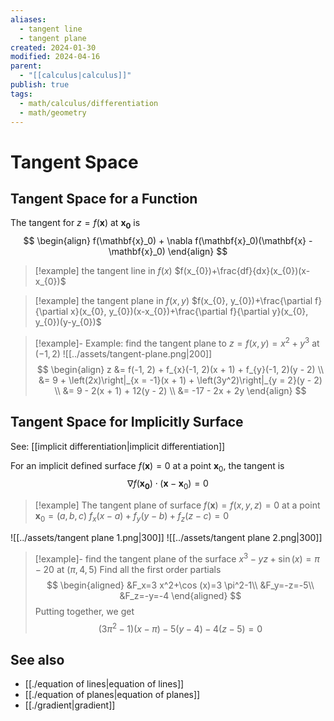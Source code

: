 ```yaml
---
aliases:
  - tangent line
  - tangent plane
created: 2024-01-30
modified: 2024-04-16
parent:
  - "[[calculus|calculus]]"
publish: true
tags:
  - math/calculus/differentiation
  - math/geometry
---
```


# Tangent Space

## Tangent Space for a Function
The tangent for $z = f(\mathbf{x})$ at $\mathbf{x_0}$ is
$$
\begin{align}
f(\mathbf{x}_0) + \nabla f(\mathbf{x}_0)(\mathbf{x} - \mathbf{x}_0)
\end{align}
$$
> [!example] the tangent line in $f(x)$ 
> $f(x_{0})+\frac{df}{dx}(x_{0})(x-x_{0})$

> [!example] the tangent plane in $f(x, y)$ 
> $f(x_{0}, y_{0})+\frac{\partial f}{\partial x}(x_{0}, y_{0})(x-x_{0})+\frac{\partial f}{\partial y}(x_{0}, y_{0})(y-y_{0})$

> [!example]- Example: find the tangent plane to $z = f(x, y) = x^2 + y^3$ at $(-1, 2)$
> ![[../assets/tangent-plane.png|200]]
> $$
  \begin{align}
z &= f(-1, 2) + f_{x}(-1, 2)(x + 1) + f_{y}(-1, 2)(y - 2) \\
&= 9 + \left(2x)\right|_{x = -1}(x + 1) + \left(3y^2)\right|_{y = 2}(y - 2) \\
&= 9 - 2(x + 1) + 12(y - 2) \\
&= -17 - 2x + 2y
  \end{align}
> $$

## Tangent Space for Implicitly Surface
See: [[implicit differentiation|implicit differentiation]]

For an implicit defined surface  $f(\mathbf{x}) = 0$ at a point $\mathbf{x}_0$, the tangent is
$$
{\nabla f}(\mathbf{x_0}) \cdot (\mathbf{x} - \mathbf{x}_0) = 0
$$
> [!example] The tangent plane of surface $f(\mathbf{x}) = f(x, y, z) = 0$ at a point $\mathbf{x}_0 = (a, b, c)$
> $f_x (x - a) + f_y (y - b) + f_z (z - c) = 0$


![[../assets/tangent plane 1.png|300]]
![[../assets/tangent plane 2.png|300]]

> [!example]- find the tangent plane of the surface $x^3 - yz + \sin(x) = \pi - 20$ at $(\pi, 4, 5)$
> Find all the first order partials
> $$
\begin{aligned}
&F_x=3 x^2+\cos (x)=3 \pi^2-1\\
&F_y=-z=-5\\
&F_z=-y=-4
\end{aligned}
> $$
> Putting together, we get
> $$(3 \pi^2-1)(x- \pi) - 5(y - 4) -4(z - 5) = 0$$

## See also
- [[./equation of lines|equation of lines]]
- [[./equation of planes|equation of planes]]
- [[./gradient|gradient]]